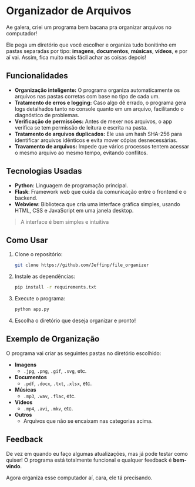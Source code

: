 # Organizador de Arquivos

Ae galera, criei um programa bem bacana pra organizar arquivos no computador! 

Ele pega um diretório que você escolher e organiza tudo bonitinho em pastas separadas por tipo: **imagens**, **documentos**, **músicas**, **vídeos**, e por aí vai. Assim, fica muito mais fácil achar as coisas depois! 

## Funcionalidades

- **Organização inteligente:** O programa organiza automaticamente os arquivos nas pastas corretas com base no tipo de cada um.
- **Tratamento de erros e logging:** Caso algo dê errado, o programa gera logs detalhados tanto no console quanto em um arquivo, facilitando o diagnóstico de problemas.
- **Verificação de permissões:** Antes de mexer nos arquivos, o app verifica se tem permissão de leitura e escrita na pasta.
- **Tratamento de arquivos duplicados:** Ele usa um hash SHA-256 para identificar arquivos idênticos e evita mover cópias desnecessárias. 
- **Travamento de arquivos:** Impede que vários processos tentem acessar o mesmo arquivo ao mesmo tempo, evitando conflitos.

## Tecnologias Usadas

- **Python**: Linguagem de programação principal.
- **Flask**: Framework web que cuida da comunicação entre o frontend e o backend.
- **Webview**: Biblioteca que cria uma interface gráfica simples, usando HTML, CSS e JavaScript em uma janela desktop.

> A interface é bem simples e intuitiva

## Como Usar

1. Clone o repositório:
    ```bash
    git clone https://github.com/Jeffinp/file_organizer
    ```

2. Instale as dependências:
    ```bash
    pip install -r requirements.txt
    ```

3. Execute o programa:
    ```bash
    python app.py
    ```

4. Escolha o diretório que deseja organizar e pronto!

## Exemplo de Organização

O programa vai criar as seguintes pastas no diretório escolhido:

- **Imagens**
    - `.jpg`, `.png`, `.gif`, `.svg`, etc.
- **Documentos**
    - `.pdf`, `.docx`, `.txt`, `.xlsx`, etc.
- **Músicas**
    - `.mp3`, `.wav`, `.flac`, etc.
- **Vídeos**
    - `.mp4`, `.avi`, `.mkv`, etc.
- **Outros**
    - Arquivos que não se encaixam nas categorias acima.

## Feedback

De vez em quando eu faço algumas atualizações, mas já pode testar como quiser! O programa está totalmente funcional e qualquer feedback é **bem-vindo**. 

Agora organiza esse computador aí, cara, ele tá precisando.

